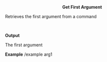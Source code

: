 <p align="center">
<b>Get First Argument</b>
</p>

Retrieves the first argument from a command 

<br>

**Output**

The first argument</a>
<br>

**Example**
/example arg1 
